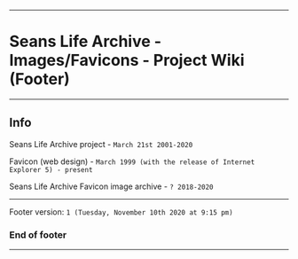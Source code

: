 
***

# Seans Life Archive - Images/Favicons - Project Wiki (Footer)

***

## Info

Seans Life Archive project - `March 21st 2001-2020`

Favicon (web design) - `March 1999 (with the release of Internet Explorer 5) - present`

Seans Life Archive Favicon image archive - `? 2018-2020`

***

Footer version: `1 (Tuesday, November 10th 2020 at 9:15 pm)`

### End of footer

***
